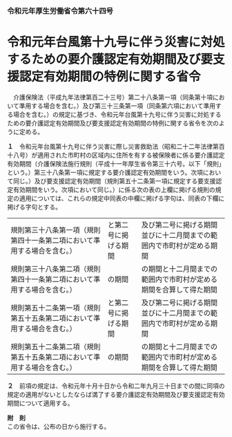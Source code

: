 ### 令和元年厚生労働省令第六十四号  
# 令和元年台風第十九号に伴う災害に対処するための要介護認定有効期間及び要支援認定有効期間の特例に関する省令  
　介護保険法（平成九年法律第百二十三号）第二十八条第一項（同条第十項において準用する場合を含む。）及び第三十三条第一項（同条第六項において準用する場合を含む。）の規定に基づき、令和元年台風第十九号に伴う災害に対処するための要介護認定有効期間及び要支援認定有効期間の特例に関する省令を次のように定める。  
  
**１**　令和元年台風第十九号に伴う災害に際し災害救助法（昭和二十二年法律第百十八号）が適用された市町村の区域内に住所を有する被保険者に係る要介護認定有効期間（介護保険法施行規則（平成十一年厚生省令第三十六号。以下「規則」という。）第三十八条第一項に規定する要介護認定有効期間をいう。次項において同じ。）及び要支援認定有効期間（規則第五十二条第一項に規定する要支援認定有効期間をいう。次項において同じ。）に係る次の表の上欄に掲げる規則の規定の適用については、これらの規定中同表の中欄に掲げる字句は、同表の下欄に掲げる字句とする。  

||||  
| --- | --- | --- |  
|規則第三十八条第一項（規則第四十一条第二項において準用する場合を含む。）|と第二号に掲げる期間|及び第二号に掲げる期間並びに十二月間までの範囲内で市町村が定める期間|  
|規則第三十八条第二項（規則第四十一条第二項において準用する場合を含む。）|の期間|の期間と十二月間までの範囲内で市町村が定める期間を合算して得た期間|  
|規則第五十二条第一項（規則第五十五条第二項において準用する場合を含む。）|と第二号に掲げる期間|及び第二号に掲げる期間並びに十二月間までの範囲内で市町村が定める期間|  
|規則第五十二条第二項（規則第五十五条第二項において準用する場合を含む。）|の期間|の期間と十二月間までの範囲内で市町村が定める期間を合算して得た期間|  
  
  
**２**　前項の規定は、令和元年十月十日から令和二年九月三十日までの間に同項の規定の適用がないとしたならば満了する要介護認定有効期間及び要支援認定有効期間について適用する。  
  
**附　則**  
この省令は、公布の日から施行する。  
  
